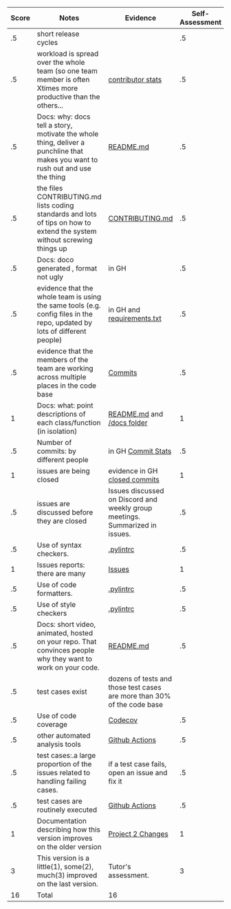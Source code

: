 |Score|Notes| Evidence|Self-Assessment
|---|---------|-----|---|
|.5| short release cycles||.5|
|.5| workload is spread over the whole team (so one team member is often Xtimes more productive than the others...|[contributor stats](https://github.com/ArpithaVijayakumar/WolfTrackPlus/pulse)|.5|
|.5|Docs: why: docs tell a story, motivate the whole thing, deliver a punchline that makes you want to rush out and use the thing | [README.md](https://github.com/ArpithaVijayakumar/WolfTrackPlus/blob/main/README.md)|.5|
|.5|the files CONTRIBUTING.md lists coding standards and lots of tips on how to extend the system without screwing things up  |[CONTRIBUTING.md](https://github.com/ArpithaVijayakumar/WolfTrackPlus/blob/main/CONTRIBUTING.md) |.5|
|.5|Docs: doco generated , format not ugly  | in GH| .5|
|.5|evidence that the whole team is using the same tools (e.g. config files in the repo, updated by lots of different people) | in GH and [requirements.txt](https://github.com/ArpithaVijayakumar/WolfTrackPlus/blob/main/requirements.txt) | .5|
|.5|evidence that the members of the team are working across multiple places in the code base | [Commits](https://github.com/ArpithaVijayakumar/WolfTrackPlus/commits/main)| .5|
|1|Docs: what: point descriptions of each class/function (in isolation)  | [README.md](https://github.com/ArpithaVijayakumar/WolfTrackPlus/blob/main/README.md) and [/docs folder](https://github.com/ArpithaVijayakumar/WolfTrackPlus/tree/main/docs) | 1
|.5|Number of commits: by different people  | in GH [Commit Stats](https://github.com/ArpithaVijayakumar/WolfTrackPlus/graphs/commit-activity)| .5
|1|issues are being closed | evidence in GH [closed commits](https://github.com/ArpithaVijayakumar/WolfTrackPlus/issues?q=is%3Aissue+is%3Aclosed)| 1
|.5|issues are discussed before they are closed | Issues discussed on Discord and weekly group meetings. Summarized in issues.| .5
|.5|Use of syntax checkers. | [.pylintrc](https://github.com/ArpithaVijayakumar/WolfTrackPlus/blob/main/.pylintrc)|.5|
|1|Issues reports: there are many  | [Issues](https://github.com/ArpithaVijayakumar/WolfTrackPlus/issues) | 1
|.5|Use of code formatters. | [.pylintrc](https://github.com/ArpithaVijayakumar/WolfTrackPlus/blob/main/.pylintrc)|.5|
|.5|Use of style checkers | [.pylintrc](https://github.com/ArpithaVijayakumar/WolfTrackPlus/blob/main/.pylintrc)|.5|
|.5|Docs: short video, animated, hosted on your repo. That convinces people why they want to work on your code. | [README.md](https://github.com/ArpithaVijayakumar/WolfTrackPlus/blob/main/README.md) | .5
|.5|test cases exist  | dozens of tests and those test cases are more than 30% of the code base|
|.5|Use of code coverage  | [Codecov](https://codecov.io/gh/ArpithaVijayakumar/WolfTrackPlus)|.5|
|.5|other automated analysis tools  | [Github Actions](https://github.com/ArpithaVijayakumar/WolfTrackPlus/blob/main/.github/workflows/main.yml)|.5|
|.5|test cases:.a large proportion of the issues related to handling failing cases. | if a test case fails, open an issue and fix it| .5
|.5|test cases are routinely executed | [Github Actions](https://github.com/ArpithaVijayakumar/WolfTrackPlus/blob/main/.github/workflows/main.yml)|.5||
|1|Documentation describing how this version improves on the older version| [Project 2 Changes](https://github.com/ArpithaVijayakumar/WolfTrackPlus/blob/main/docs/Project2Changes.md) | 1 |
|3|This version is a little(1), some(2), much(3) improved on the last version.|Tutor's assessment.| 3
|16| Total| 16
